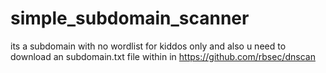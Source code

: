 # simple_subdomain_scanner
its a subdomain with no wordlist for kiddos only and also u need to download an subdomain.txt file within in https://github.com/rbsec/dnscan
